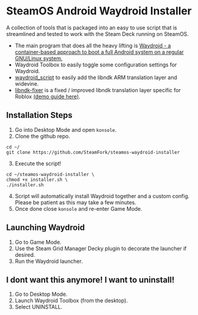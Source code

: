 # SteamOS Android Waydroid Installer

A collection of tools that is packaged into an easy to use script that is streamlined and tested to work with the Steam Deck running on SteamOS.
* The main program that does all the heavy lifting is [Waydroid - a container-based approach to boot a full Android system on a regular GNU/Linux system.](https://github.com/waydroid/waydroid)
* Waydroid Toolbox to easily toggle some configuration settings for Waydroid.
* [waydroid_script](https://github.com/casualsnek/waydroid_script) to easily add the libndk ARM translation layer and widevine.
* [libndk-fixer](https://github.com/Slappy826/libndk-fixer) is a fixed / improved libndk translation layer specific for Roblox [(demo guide here)](https://youtu.be/-czisFuKoTM?si=8EPXyzasi3no70Tl).

## Installation Steps
1. Go into Desktop Mode and open `konsole`.
2. Clone the github repo.
```
cd ~/
git clone https://github.com/SteamFork/steamos-waydroid-installer
```
3. Execute the script!
```
cd ~/steamos-waydroid-installer \
chmod +x installer.sh \
./installer.sh
```
4. Script will automatically install Waydroid together and a custom config. Please be patient as this may take a few minutes.
5. Once done close `konsole` and re-enter Game Mode.

## Launching Waydroid
1. Go to Game Mode.
2. Use the Steam Grid Manager Decky plugin to decorate the launcher if desired.
3. Run the Waydroid launcher.

## I dont want this anymore! I want to uninstall!
1. Go to Desktop Mode.
2. Launch Waydroid Toolbox (from the desktop).
3. Select UNINSTALL.
